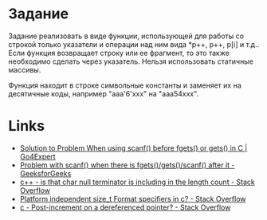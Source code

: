 # Задание

Задание реализовать в виде функции, использующей для работы со строкой только указатели и операции над ним вида *p++, p++, p[i] и т.д.. Если функция возвращает строку или ее фрагмент, то это также необходимо сделать через указатель. Нельзя использовать статичные массивы.

Функция находит в строке символьные константы и заменяет их на десятичные коды, например "aaa'6'xxx" на "aaa54xxx".

# Links

- [Solution to Problem When using scanf() before fgets() or gets() in C | Go4Expert](https://www.go4expert.com/articles/solution-using-scanf-fgets-c-t27148/)
- [Problem with scanf() when there is fgets()/gets()/scanf() after it - GeeksforGeeks](https://www.geeksforgeeks.org/problem-with-scanf-when-there-is-fgetsgetsscanf-after-it/)
- [c++ - is that char null terminator is including in the length count - Stack Overflow](https://stackoverflow.com/a/14905963/2289640)
- [Platform independent size_t Format specifiers in c? - Stack Overflow](https://stackoverflow.com/a/22114959/2289640)
- [c - Post-increment on a dereferenced pointer? - Stack Overflow](https://stackoverflow.com/a/859795/2289640)
